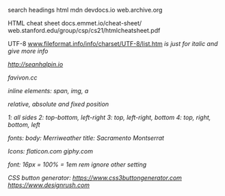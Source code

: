 search headings html mdn
devdocs.io
web.archive.org

HTML cheat sheet
docs.emmet.io/cheat-sheet/
web.stanford.edu/group/csp/cs21/htmlcheatsheet.pdf

UTF-8
www.fileformat.info/info/charset/UTF-8/list.htm
<i> is just for italic and <em> give more info

http://seanhalpin.io

favivon.cc

inline elements: span, img, a

relative, absolute and fixed position


1: all sides
2: top-bottom, left-right
3: top, left-right, bottom
4: top, right, bottom, left

fonts:
body: Merriweather
title: Sacramento
Montserrat

Icons:
flaticon.com
giphy.com

font: 16px = 100% = 1em
rem ignore other setting

CSS button generator:
https://www.css3buttongenerator.com
https://www.designrush.com
